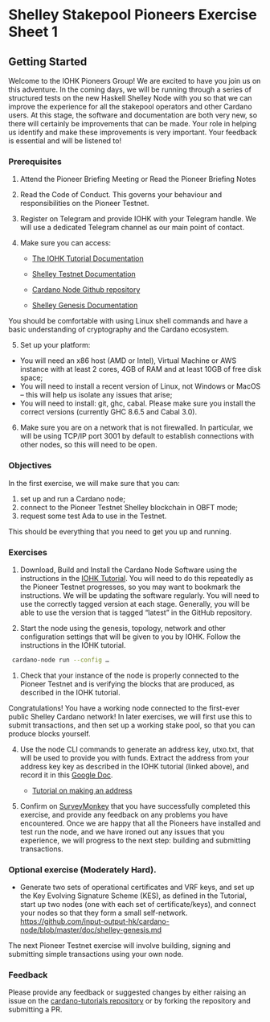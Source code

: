 # Shelley Stakepool Pioneers Exercise Sheet 1

## Getting Started

Welcome to the IOHK Pioneers Group!  We are excited to have you join us on this adventure.  In the coming days, we will be running through a series of structured tests on the new Haskell Shelley Node with you so that we can improve the experience for all the stakepool operators and other Cardano users.  At this stage, the software and documentation are both very new, so there will certainly be improvements that can be made.  Your role in helping us identify and make these improvements is very important.  Your feedback is essential and will be listened to!

### Prerequisites

1. Attend the Pioneer Briefing Meeting or Read the Pioneer Briefing Notes

2. Read the Code of Conduct.  This governs your behaviour and responsibilities on the Pioneer Testnet.

3. Register on Telegram and provide IOHK with your Telegram handle.  We will use a dedicated Telegram channel as our main point of contact.

4. Make sure you can access:
    - [The IOHK Tutorial Documentation](https://github.com/input-output-hk/cardano-tutorials/tree/master/node-setup)

    - [Shelley Testnet Documentation](https://testnets.cardano.org/en/shelley-haskell/overview/)
    - [Cardano Node Github repository](https://github.com/input-output-hk/cardano-node)
    - [Shelley Genesis Documentation](https://github.com/input-output-hk/cardano-node/blob/master/doc/shelley-genesis.md)

  You should be comfortable with using Linux shell commands and have a basic understanding of cryptography and the Cardano ecosystem.

5. Set up your platform:
  - You will need an x86 host (AMD or Intel), Virtual Machine or AWS instance with at least 2 cores, 4GB of RAM and at least 10GB of free disk space;
  - You will need to install a recent version of Linux, not Windows or MacOS – this will help us isolate any issues that arise;
  - You will need to install: git, ghc, cabal.  Please make sure you install the correct versions (currently GHC 8.6.5 and Cabal 3.0).

6. Make sure you are on a network that is not firewalled. In particular, we will be using TCP/IP port 3001 by default to establish connections with other nodes, so this will need to be open.

### Objectives

In the first exercise, we will make sure that you can:

1. set up and run a Cardano node;
2. connect to the Pioneer Testnet Shelley blockchain in OBFT mode;
3. request some test Ada to use in the Testnet.

This should be everything that you need to get you up and running.

### Exercises

1. Download, Build and Install the Cardano Node Software using the instructions in the [IOHK Tutorial](https://github.com/input-output-hk/cardano-tutorials/tree/master/node-setup).  You will need to do this repeatedly as the Pioneer Testnet progresses, so you may want to bookmark the instructions.  We will be updating the software regularly.  You will need to use the correctly tagged version at each stage.   Generally, you will be able to use the version that is tagged “latest” in the GitHub repository.

2. Start the node using the genesis, topology, network and other configuration settings that will be given to you by IOHK. Follow the instructions in the IOHK tutorial.

```bash
 cardano-node run --config …
```

1. Check that your instance of the node is properly connected to the Pioneer Testnet and is verifying the blocks that are produced, as described in the IOHK tutorial.

  Congratulations!  You have a working node connected to the first-ever public Shelley Cardano network!    In later exercises, we will first use this to submit transactions, and then set up a working stake pool, so that you can produce blocks yourself.

4. Use the node CLI commands to generate an address key, utxo.txt, that will be used to provide you with funds.  Extract the address from your address key key as described in the IOHK tutorial (linked above), and record it in this [Google Doc](https://docs.google.com/spreadsheets/d/1o62S2_24bcZNIpT3FASKHVGHG-dQ4J0vDaVCEsxbVKU/edit?usp=sharing).

   - [Tutorial on making an address](https://github.com/input-output-hk/cardano-tutorials/blob/master/node-setup/address.md)

5. Confirm on [SurveyMonkey](https://www.surveymonkey.co.uk/r/S9N5M5H) that you have successfully completed this exercise, and provide any feedback on any problems you have encountered.  Once we are happy that all the Pioneers have installed and test run the node, and we have ironed out any issues that you experience, we will progress to the next step: building and submitting transactions.

### Optional exercise (Moderately Hard).

- Generate two sets of operational certificates and VRF keys, and set up the Key Evolving Signature Scheme (KES), as defined in the Tutorial, start up two nodes (one with each set of certificate/keys), and connect your nodes so that they form a small self-network.
  https://github.com/input-output-hk/cardano-node/blob/master/doc/shelley-genesis.md

The next Pioneer Testnet exercise will involve building, signing and submitting simple transactions using your own node.

### Feedback

Please provide any feedback or suggested changes by either raising an issue on the [cardano-tutorials repository](https://github.com/input-output-hk/cardano-tutorials) or by forking the repository and submitting a PR.
